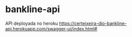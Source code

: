 # bankline-api
 
 API deployada no heroku  https://certeixeira-dio-bankline-api.herokuapp.com/swagger-ui/index.html#

